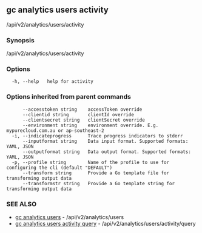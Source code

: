 ## gc analytics users activity

/api/v2/analytics/users/activity

### Synopsis

/api/v2/analytics/users/activity

### Options

```
  -h, --help   help for activity
```

### Options inherited from parent commands

```
      --accesstoken string    accessToken override
      --clientid string       clientId override
      --clientsecret string   clientSecret override
      --environment string    environment override. E.g. mypurecloud.com.au or ap-southeast-2
  -i, --indicateprogress      Trace progress indicators to stderr
      --inputformat string    Data input format. Supported formats: YAML, JSON
      --outputformat string   Data output format. Supported formats: YAML, JSON
  -p, --profile string        Name of the profile to use for configuring the cli (default "DEFAULT")
      --transform string      Provide a Go template file for transforming output data
      --transformstr string   Provide a Go template string for transforming output data
```

### SEE ALSO

* [gc analytics users](gc_analytics_users.html)	 - /api/v2/analytics/users
* [gc analytics users activity query](gc_analytics_users_activity_query.html)	 - /api/v2/analytics/users/activity/query


